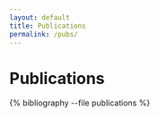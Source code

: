 ```yaml
---
layout: default
title: Publications
permalink: /pubs/
---
```


# Publications

{% bibliography --file publications %}
